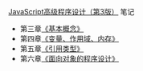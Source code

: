 [JavaScript高级程序设计（第3版）](https://book.douban.com/subject/10546125/) 笔记

- 第三章[《基本概念》](./BasicKnowledge.md)
- 第四章[《变量、作用域、内存》](./VariableScopeMemory.md)
- 第五章[《引用类型》](./ReferenceVariable.md)
- 第六章[《面向对象的程序设计》](./OOP.md)

